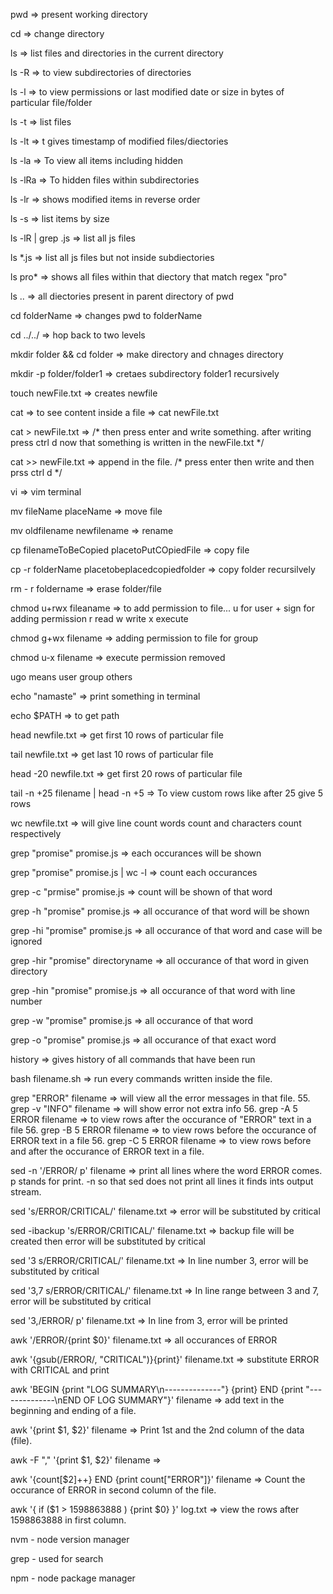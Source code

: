 pwd => present working directory

cd => change directory

ls => list files and directories in the current directory

ls -R => to view subdirectories of directories

ls -l => to view permissions or last modified date or size in bytes of particular file/folder

ls -t => list files

ls -lt => t gives timestamp of modified files/diectories

ls -la => To view all items including hidden

ls -lRa => To hidden files within subdirectories

ls -lr => shows modified items in reverse order

ls -s => list items by size

ls -lR | grep .js => list all js files
<!-- R stands for recursively -->

ls *.js => list all js files but not inside subdiectories

ls pro* => shows all files within that diectory that match regex "pro"

ls .. => all diectories present in parent directory of pwd

cd folderName => changes pwd to folderName

cd ../../ => hop back to two levels





mkdir folder && cd folder => make directory and chnages directory

mkdir -p folder/folder1 => cretaes subdirectory folder1 recursively 

touch newFile.txt => creates newfile

cat => to see content inside a file => cat newFile.txt

cat > newFile.txt => /* then press enter and write something. after writing press ctrl d now that something is written in the newFile.txt */

cat >> newFile.txt => append in the file. /* press enter then write and then prss ctrl d */

vi => vim terminal

mv fileName placeName => move file

mv oldfilename newfilename => rename

cp filenameToBeCopied placetoPutCOpiedFile => copy file

cp -r folderName placetobeplacedcopiedfolder => copy folder recursilvely

rm - r foldername => erase folder/file

chmod u+rwx fileaname => to add permission to file... u for user + sign for adding permission r read w write x execute

chmod g+wx filename => adding permission to file for group 

chmod u-x filename => execute permission removed

ugo means user group others

<!-- permission can also be given using numbers - 4 for read 2 for write 1 for execute -->

<!-- read more about permissions using numbers  -->

echo "namaste" => print something in terminal

echo $PATH => to get path

head newfile.txt => get first 10 rows of particular file

tail newfile.txt => get last 10 rows of particular file

head -20 newfile.txt => get first 20 rows of particular file

<!-- | character helps in inserting output from command1 to input of command2 -->

tail -n +25 filename | head -n +5 => To view custom rows like after 25 give 5 rows

wc newfile.txt => will give line count words count and characters count respectively

<!-- grep is a coomand thet lets find occurances of certain words phrases -->

grep "promise" promise.js => each occurances will be shown

grep "promise" promise.js | wc -l => count each occurances

grep -c "prmise" promise.js => count will be shown of that word 

grep -h "promise" promise.js => all occurance of that word will be shown

grep -hi "promise" promise.js => all occurance of that word and case will be ignored

grep -hir "promise" directoryname => all occurance of that word in given directory

grep -hin "promise" promise.js => all occurance of that word with line number

grep -w "promise" promise.js => all occurance of that word 

grep -o "promise" promise.js => all occurance of that exact word 

history => gives history of all commands that have been run


<!-- It is possible to run command written inside a file with just single command. It is necessary to mention bash in first line inside the file. -->
bash filename.sh => run every commands written inside the file. 


 grep "ERROR" filename  => will view all the error messages in that file.
55. grep -v "INFO" filename => will show error not extra info
56. grep -A 5 ERROR filename  => to view rows after the occurance of "ERROR" text in a file
56. grep -B 5 ERROR filename => to view rows before the occurance of ERROR text in a file
56. grep -C 5 ERROR filename => to view rows before and after the occurance of ERROR text in a file.


<!-- sed [options] script file -->

sed -n '/ERROR/ p' filename => print all lines where the word ERROR comes. p stands for print. -n so that sed does not print all lines it finds ints output stream.

sed 's/ERROR/CRITICAL/' filename.txt => error will be substituted by critical

sed -ibackup 's/ERROR/CRITICAL/' filename.txt => backup file will be created then error will be substituted by critical

sed '3 s/ERROR/CRITICAL/' filename.txt => In line number 3, error will be substituted by critical

sed '3,7 s/ERROR/CRITICAL/' filename.txt => In line range between 3 and 7, error will be substituted by critical

sed '3,/ERROR/ p' filename.txt => In line from 3, error will be printed

<!-- awk [options] script file          '(pattern){action}' -->

awk '/ERROR/{print $0}' filename.txt =>  all occurances of ERROR

awk '{gsub(/ERROR/, "CRITICAL")}{print}' filename.txt => substitute ERROR with CRITICAL and print

awk 'BEGIN {print "LOG SUMMARY\n--------------"} {print} END {print "--------------\nEND OF LOG SUMMARY"}' filename => add text in the beginning and ending of a file.

awk '{print $1, $2}' filename  => Print 1st and the 2nd column of the data (file).

awk -F "," '{print $1, $2}' filename  => 

awk '{count[$2]++} END {print count["ERROR"]}' filename => Count the occurance of ERROR in second column of the file.

awk '{ if ($1 > 1598863888 ) {print $0} }' log.txt  => view the rows after 1598863888 in first column.


nvm - node version manager

grep - used for search
 
npm - node package manager
